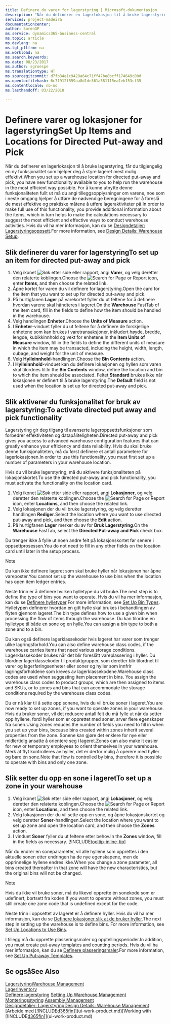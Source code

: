 ```yaml
---
title: Definere du varer for lagerstyring | Microsoft-dokumentasjon
description: "Når du definerer en lagerlokasjon til å bruke lagerstyring, får du tilgjengelig en ny funksjonalitet som hjelper deg å styre lageret mest mulig effektivt."
services: project-madeira
documentationcenter: 
author: SorenGP
ms.service: dynamics365-business-central
ms.topic: article
ms.devlang: na
ms.tgt_pltfrm: na
ms.workload: na
ms.search.keywords: 
ms.date: 08/23/2017
ms.author: sgroespe
ms.translationtype: HT
ms.sourcegitcommit: d7fb34e1c9428a64c71ff47be8bcff174649c00d
ms.openlocfilehash: 6c71912f559aa8d1de361a581115ea1eb153cf35
ms.contentlocale: nb-no
ms.lasthandoff: 03/22/2018

---
```

# <a name="set-up-items-and-locations-for-directed-put-away-and-pick"></a><span data-ttu-id="4600a-103">Definere varer og lokasjoner for lagerstyring</span><span class="sxs-lookup"><span data-stu-id="4600a-103">Set Up Items and Locations for Directed Put-away and Pick</span></span>
<span data-ttu-id="4600a-104">Når du definerer en lagerlokasjon til å bruke lagerstyring, får du tilgjengelig en ny funksjonalitet som hjelper deg å styre lageret mest mulig effektivt.</span><span class="sxs-lookup"><span data-stu-id="4600a-104">When you set up a warehouse location for directed put-away and pick, you have new functionality available to you to help run the warehouse in the most efficient way possible.</span></span> <span data-ttu-id="4600a-105">For å kunne utnytte denne funksjonaliteten fullt ut må du angi tilleggsopplysninger om varene, noe som i neste omgang hjelper å utføre de nødvendige beregningene for å foreslå de mest effektive og praktiske måtene å utføre lageraktiviteter på.</span><span class="sxs-lookup"><span data-stu-id="4600a-105">In order to make full use of this functionality, you provide additional information about the items, which in turn helps to make the calculations necessary to suggest the most efficient and effective ways to conduct warehouse activities.</span></span> <span data-ttu-id="4600a-106">Hvis du vil ha mer informasjon, kan du se [Designdetaljer: Lagerstyringsoppsett](design-details-warehouse-setup.md).</span><span class="sxs-lookup"><span data-stu-id="4600a-106">For more information, see [Design Details: Warehouse Setup](design-details-warehouse-setup.md).</span></span>

## <a name="to-set-up-an-item-for-directed-put-away-and-pick"></a><span data-ttu-id="4600a-107">Slik definerer du varer for lagerstyring</span><span class="sxs-lookup"><span data-stu-id="4600a-107">To set up an item for directed put-away and pick</span></span>  
1.  <span data-ttu-id="4600a-108">Velg ikonet ![Søk etter side eller rapport](media/ui-search/search_small.png "Søk etter side eller rapport"), angi **Varer**, og velg deretter den relaterte koblingen.</span><span class="sxs-lookup"><span data-stu-id="4600a-108">Choose the ![Search for Page or Report](media/ui-search/search_small.png "Search for Page or Report icon") icon, enter **Items**, and then choose the related link.</span></span>  
2.  <span data-ttu-id="4600a-109">Åpne kortet for varen du vil definere for lagerstyring.</span><span class="sxs-lookup"><span data-stu-id="4600a-109">Open the card for the item that you want to set up for directed put-away and pick.</span></span>
3. <span data-ttu-id="4600a-110">På hurtigfanen **Lager** på varekortet fyller du ut feltene for å definere hvordan varene skal håndteres i lageret.</span><span class="sxs-lookup"><span data-stu-id="4600a-110">On the **Warehouse** FastTab of the item card, fill in the fields to define how the item should be handled in the warehouse.</span></span>  
4.  <span data-ttu-id="4600a-111">Velg handlingen **Enheter**.</span><span class="sxs-lookup"><span data-stu-id="4600a-111">Choose the **Units of Measure** action.</span></span>
5. <span data-ttu-id="4600a-112">I **Enheter**-vinduet fyller du ut feltene for å definere de forskjellige enhetene som kan brukes i varetransaksjoner, inkludert høyde, bredde, lengde, kubikkinnhold og vekt for enhetene.</span><span class="sxs-lookup"><span data-stu-id="4600a-112">In the **Item Units of Measure** window, fill in the fields to define the different units of measure in which the item may be transacted, including the height, width, length, cubage, and weight for the unit of measure.</span></span>
6. <span data-ttu-id="4600a-113">Velg **Hylleinnhold**-handlingen.</span><span class="sxs-lookup"><span data-stu-id="4600a-113">Choose the **Bin Contents** action.</span></span>
7. <span data-ttu-id="4600a-114">I **Hylleinnhold**-vinduet kan du definere lokasjonen og hyllen som varen skal tilordnes til.</span><span class="sxs-lookup"><span data-stu-id="4600a-114">In the **Bin Contents** window, define the location and bin to which the item should be associated.</span></span> <span data-ttu-id="4600a-115">Feltet **Standard** brukes ikke når lokasjonen er definert til å bruke lagerstyring.</span><span class="sxs-lookup"><span data-stu-id="4600a-115">The **Default** field is not used when the location is set up for directed put-away and pick.</span></span>  

## <a name="to-activate-directed-put-away-and-pick-functionality"></a><span data-ttu-id="4600a-116">Slik aktiverer du funksjonalitet for bruk av lagerstyring:</span><span class="sxs-lookup"><span data-stu-id="4600a-116">To activate directed put away and pick functionality</span></span>  
<span data-ttu-id="4600a-117">Lagerstyring gir deg tilgang til avanserte lageroppsettsfunksjoner som forbedrer effektiviteten og datapåliteligheten.</span><span class="sxs-lookup"><span data-stu-id="4600a-117">Directed put-away and pick gives you access to advanced warehouse configuration features that can greatly enhance your efficiency and data reliability.</span></span> <span data-ttu-id="4600a-118">Hvis du skal bruke denne funksjonaliteten, må du først definere et antall parametere for lagerlokasjonen.</span><span class="sxs-lookup"><span data-stu-id="4600a-118">In order to use this functionality, you must first set up a number of parameters in your warehouse location.</span></span>  

<span data-ttu-id="4600a-119">Hvis du vil bruke lagerstyring, må du aktivere funksjonaliteten på lokasjonskortet.</span><span class="sxs-lookup"><span data-stu-id="4600a-119">To use the directed put-away and pick functionality, you must activate the functionality on the location card.</span></span>    
1.  <span data-ttu-id="4600a-120">Velg ikonet ![Søk etter side eller rapport](media/ui-search/search_small.png "Søk etter side eller rapport"), angi **Lokasjoner**, og velg deretter den relaterte koblingen.</span><span class="sxs-lookup"><span data-stu-id="4600a-120">Choose the ![Search for Page or Report](media/ui-search/search_small.png "Search for Page or Report icon") icon, enter **Locations**, and then choose the related link.</span></span>  
2.  <span data-ttu-id="4600a-121">Velg lokasjonen der du vil bruke lagerstyring, og velg deretter handlingen **Rediger**.</span><span class="sxs-lookup"><span data-stu-id="4600a-121">Select the location where you want to use directed put-away and pick, and then choose the **Edit** action.</span></span>  
3.  <span data-ttu-id="4600a-122">På hurtigfanen **Lager** merker du av for **Bruk Lagerstyring**.</span><span class="sxs-lookup"><span data-stu-id="4600a-122">On the **Warehouse** FastTab, select the **Directed Put-away and Pick** check box.</span></span>  

<span data-ttu-id="4600a-123">Du trenger ikke å fylle ut noen andre felt på lokasjonskortet før senere i oppsettprosessen.</span><span class="sxs-lookup"><span data-stu-id="4600a-123">You do not need to fill in any other fields on the location card until later in the setup process.</span></span>  

> [!NOTE]  
>  <span data-ttu-id="4600a-124">Du kan ikke definere lageret som skal bruke hyller når lokasjonen har åpne vareposter.</span><span class="sxs-lookup"><span data-stu-id="4600a-124">You cannot set up the warehouse to use bins when the location has open item ledger entries.</span></span>  

<span data-ttu-id="4600a-125">Neste trinn er å definere hvilken hylletype du vil bruke.</span><span class="sxs-lookup"><span data-stu-id="4600a-125">The next step is to define the type of bins you want to operate.</span></span> <span data-ttu-id="4600a-126">Hvis du vil ha mer informasjon, kan du se [Definere hylletyper](warehouse-how-to-set-up-bin-types.md).</span><span class="sxs-lookup"><span data-stu-id="4600a-126">For more information, see [Set Up Bin Types](warehouse-how-to-set-up-bin-types.md).</span></span> <span data-ttu-id="4600a-127">Hylletypen definerer hvordan en gitt hylle skal brukes i behandlingen av flyten gjennom lageret.</span><span class="sxs-lookup"><span data-stu-id="4600a-127">The bin type defines how to use a given bin when processing the flow of items through the warehouse.</span></span> <span data-ttu-id="4600a-128">Du kan tilordne en hylletype til både en sone og en hylle.</span><span class="sxs-lookup"><span data-stu-id="4600a-128">You can assign a bin type to both a zone and to a bin.</span></span>  

<span data-ttu-id="4600a-129">Du kan også definere lagerklassekoder hvis lageret har varer som trenger ulike lagringsforhold.</span><span class="sxs-lookup"><span data-stu-id="4600a-129">You can also define warehouse class codes, if the warehouse carries items that need various storage conditions.</span></span> <span data-ttu-id="4600a-130">Lagerklassekoder brukes når det blir foreslått vareplassering i hyller. Du tilordner lagerklassekoder til produktgrupper, som deretter blir tilordnet til varer og lagerføringsenheter eller soner og hyller som innfrir lagringsforholdene som kreves av lagerklassekodene.</span><span class="sxs-lookup"><span data-stu-id="4600a-130">Warehouse class codes are used when suggesting item placement in bins. You assign the warehouse class codes to product groups, which are then assigned to items and SKUs, or to zones and bins that can accommodate the storage conditions required by the warehouse class codes.</span></span>  

<span data-ttu-id="4600a-131">Du er nå klar til å sette opp sonene, hvis du vil bruke soner i lageret.</span><span class="sxs-lookup"><span data-stu-id="4600a-131">You are now ready to set up zones, if you want to operate zones in your warehouse.</span></span> <span data-ttu-id="4600a-132">Hvis du bruker soner, vil det redusere antall felt du må fylle ut når du setter opp hyllene, fordi hyller som er opprettet med soner, arver flere egenskaper fra sonen.</span><span class="sxs-lookup"><span data-stu-id="4600a-132">Using zones reduces the number of fields you need to fill in when you set up your bins, because bins created within zones inherit several properties from the zone.</span></span> <span data-ttu-id="4600a-133">Sonene kan gjøre det enklere for nye eller midlertidig ansatte å orientere seg i lageret.</span><span class="sxs-lookup"><span data-stu-id="4600a-133">Zones can also make it easier for new or temporary employees to orient themselves in your warehouse.</span></span> <span data-ttu-id="4600a-134">Merk at flyt kontrolleres av hyller, det er derfor mulig å operere med hyller og bare én sone.</span><span class="sxs-lookup"><span data-stu-id="4600a-134">Note that flow is controlled by bins, therefore it is possible to operate with bins and only one zone.</span></span>  

## <a name="to-set-up-a-zone-in-your-warehouse"></a><span data-ttu-id="4600a-135">Slik setter du opp en sone i lageret</span><span class="sxs-lookup"><span data-stu-id="4600a-135">To set up a zone in your warehouse</span></span>  
1.  <span data-ttu-id="4600a-136">Velg ikonet ![Søk etter side eller rapport](media/ui-search/search_small.png "Søk etter side eller rapport"), angi **Lokasjoner**, og velg deretter den relaterte koblingen.</span><span class="sxs-lookup"><span data-stu-id="4600a-136">Choose the ![Search for Page or Report](media/ui-search/search_small.png "Search for Page or Report icon") icon, enter **Locations**, and then choose the related link.</span></span>  
2.  <span data-ttu-id="4600a-137">Velg lokasjonen der du vil sette opp en sone, og åpne lokasjonskortet og velg deretter **Soner**-handlingen.</span><span class="sxs-lookup"><span data-stu-id="4600a-137">Select the location where you want to set up zone and open the location card, and then choose the **Zones** action.</span></span>  
3.  <span data-ttu-id="4600a-138">I vinduet **Soner** fyller du ut feltene etter behov.</span><span class="sxs-lookup"><span data-stu-id="4600a-138">In the **Zones** window, fill in the fields as necessary.</span></span> [!INCLUDE[tooltip-inline-tip](includes/tooltip-inline-tip_md.md)]  

<span data-ttu-id="4600a-139">Når du endrer en soneparameter, vil alle hyllene som opprettes i den aktuelle sonen etter endringen ha de nye egenskapene, men de opprinnelige hyllene endres ikke.</span><span class="sxs-lookup"><span data-stu-id="4600a-139">When you change a zone parameter, all bins created thereafter in that zone will have the new characteristics, but the original bins will not be changed.</span></span>  

> [!NOTE]  
>  <span data-ttu-id="4600a-140">Hvis du ikke vil bruke soner, må du likevel opprette én sonekode som er udefinert, bortsett fra koden.</span><span class="sxs-lookup"><span data-stu-id="4600a-140">If you want to operate without zones, you must still create one zone code that is undefined except for the code.</span></span>  

<span data-ttu-id="4600a-141">Neste trinn i oppsettet av lageret er å definere hyller. Hvis du vil ha mer informasjon, kan du se [Definere lokasjoner slik at de bruker hyller](warehouse-how-to-set-up-locations-to-use-bins.md).</span><span class="sxs-lookup"><span data-stu-id="4600a-141">The next step in setting up the warehouse is to define bins. For more information, see [Set Up Locations to Use Bins](warehouse-how-to-set-up-locations-to-use-bins.md).</span></span>  

<span data-ttu-id="4600a-142">I tillegg må du opprette plasseringsmaler og opptellingsperioder.</span><span class="sxs-lookup"><span data-stu-id="4600a-142">In addition, you must create put-away templates and counting periods.</span></span> <span data-ttu-id="4600a-143">Hvis du vil ha mer informasjon, kan du se [Definere plasseringsmaler](warehouse-how-to-set-up-put-away-templates.md).</span><span class="sxs-lookup"><span data-stu-id="4600a-143">For more information, see [Set Up Put-away Templates](warehouse-how-to-set-up-put-away-templates.md).</span></span>  

## <a name="see-also"></a><span data-ttu-id="4600a-144">Se også</span><span class="sxs-lookup"><span data-stu-id="4600a-144">See Also</span></span>  
[<span data-ttu-id="4600a-145">Lagerstyring</span><span class="sxs-lookup"><span data-stu-id="4600a-145">Warehouse Management</span></span>](warehouse-manage-warehouse.md)  
[<span data-ttu-id="4600a-146">Lager</span><span class="sxs-lookup"><span data-stu-id="4600a-146">Inventory</span></span>](inventory-manage-inventory.md)  
<span data-ttu-id="4600a-147">[Definere lagerstyring](warehouse-setup-warehouse.md)   </span><span class="sxs-lookup"><span data-stu-id="4600a-147">[Setting Up Warehouse Management](warehouse-setup-warehouse.md)   </span></span>  
<span data-ttu-id="4600a-148">[Monteringsstyring](assembly-assemble-items.md)  </span><span class="sxs-lookup"><span data-stu-id="4600a-148">[Assembly Management](assembly-assemble-items.md)  </span></span>  
[<span data-ttu-id="4600a-149">Designdetaljer: Lagerstyring</span><span class="sxs-lookup"><span data-stu-id="4600a-149">Design Details: Warehouse Management</span></span>](design-details-warehouse-management.md)  
<span data-ttu-id="4600a-150">[Arbeide med [!INCLUDE[d365fin](includes/d365fin_md.md)]](ui-work-product.md)</span><span class="sxs-lookup"><span data-stu-id="4600a-150">[Working with [!INCLUDE[d365fin](includes/d365fin_md.md)]](ui-work-product.md)</span></span>  

